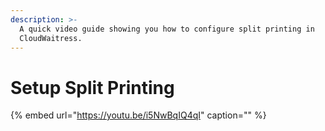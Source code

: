 ```yaml
---
description: >-
  A quick video guide showing you how to configure split printing in
  CloudWaitress.
---
```


# Setup Split Printing

{% embed url="https://youtu.be/i5NwBqIQ4qI" caption="" %}

